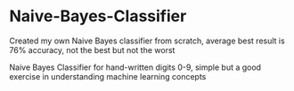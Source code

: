 # Naive-Bayes-Classifier
Created my own Naive Bayes classifier from scratch, average best result is 76% accuracy, not the best but not the worst


Naive Bayes Classifier for hand-written digits 0-9, simple but a good exercise in understanding machine learning concepts
